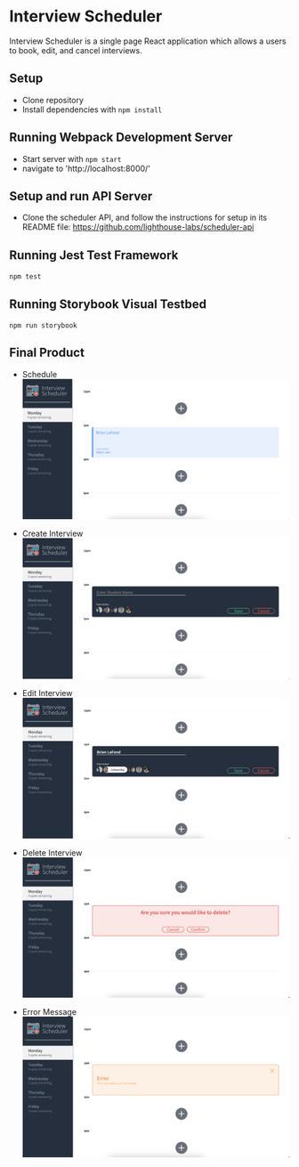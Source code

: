 # Interview Scheduler
Interview Scheduler is a single page React application which allows a users to book, edit, and cancel interviews.


## Setup

- Clone repository
- Install dependencies with `npm install`


## Running Webpack Development Server

- Start server with `npm start`
- navigate to 'http://localhost:8000/'


## Setup and run API Server

- Clone the scheduler API, and follow the instructions for setup in its README file: https://github.com/lighthouse-labs/scheduler-api


## Running Jest Test Framework

```
npm test
```

## Running Storybook Visual Testbed

```
npm run storybook
```

## Final Product

- Schedule
!["screenshot of schedule"](https://github.com/briandlafond/scheduler/blob/master/docs/Screen%20Shot%202021-12-12%20at%2012.07.36%20PM.png?raw=true)

- Create Interview
!["screenshot of create interview"](https://github.com/briandlafond/scheduler/blob/master/docs/Screen%20Shot%202021-12-12%20at%2012.08.09%20PM.png?raw=true)

- Edit Interview
!["screenshot of edit interview"](https://github.com/briandlafond/scheduler/blob/master/docs/Screen%20Shot%202021-12-12%20at%2012.08.42%20PM.png?raw=true)

- Delete Interview
!["screenshot of delete interview"](https://github.com/briandlafond/scheduler/blob/master/docs/Screen%20Shot%202021-12-12%20at%2012.09.01%20PM.png?raw=true)

- Error Message
!["screenshot or error"](https://github.com/briandlafond/scheduler/blob/master/docs/Screen%20Shot%202021-12-12%20at%2012.09.33%20PM.png?raw=true)